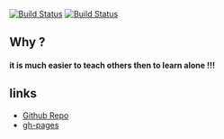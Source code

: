 
[![Build Status](https://travis-ci.org/brownman/ofer_asks.svg?branch=develop)](https://travis-ci.org/brownman/ofer_asks)
[![Build Status](https://www.gitbook.io/button/status/book/brownman/ofer_asks)](https://www.gitbook.io/book/brownman/ofer_asks/activity)



Why ?
----
#### it is much easier to teach others then to learn alone !!!
 

links
-----

- [Github Repo](https://github.com/brownman/ofer_asks)
- [gh-pages](http://brownman.github.io/ofer_asks)
